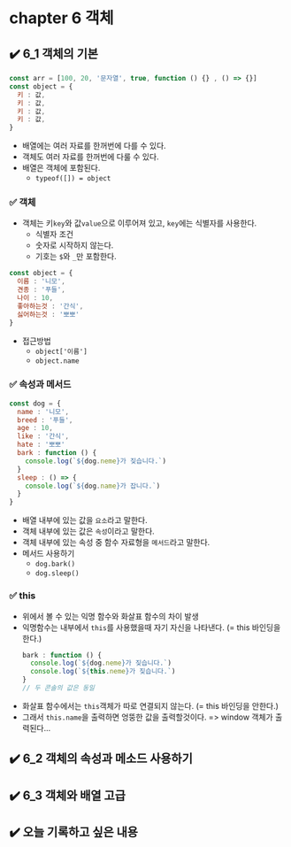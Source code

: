 # chapter 6 객체
## ✔️ 6_1 객체의 기본
```javaScript
const arr = [100, 20, '문자열', true, function () {} , () => {}]
const object = {
  키 : 값,
  키 : 값,
  키 : 값,
  키 : 값,
}
```
- 배열에는 여러 자료를 한꺼번에 다를 수 있다.
- 객체도 여러 자료를 한꺼번에 다룰 수 있다. 
- 배열은 객체에 포함된다.
  - ```typeof([]) = object```
### ✅ 객체
- 객체는 키```key```와 값```value```으로 이루어져 있고, ```key```에는 식별자를 사용한다. 
  - 식별자 조건
  - 숫자로 시작하지 않는다.
  - 기호는 ```$```와 ```_```만 포함한다.
```javaScript
const object = {
  이름 : '니모',
  견종 : '푸들',
  나이 : 10,
  좋아하는것 : '간식',
  싫어하는것 : '뽀뽀'
}
```
- 접근방법
  - ```object['이름']```
  - ```object.name```

### ✅ 속성과 메서드
```javaScript
const dog = {
  name : '니모',
  breed : '푸들',
  age : 10,
  like : '간식',
  hate : '뽀뽀'
  bark : function () {
    console.log(`${dog.neme}가 짖습니다.`)
  }
  sleep : () => {
    console.log(`${dog.name}가 잡니다.`)
  }
}
```
- 배열 내부에 있는 값을 ```요소```라고 말한다. 
- 객체 내부에 있는 값은 ```속성```이라고 말한다.
- 객체 내부에 있는 속성 중 함수 자료형을 ```메서드```라고 말한다.
- 메서드 사용하기
  - ```dog.bark()```
  - ```dog.sleep()```

### ✅ this
- 위에서 볼 수 있는 익명 함수와 화살표 함수의 차이 발생
- 익명함수는 내부에서 ```this```를 사용했을때 자기 자신을 나타낸다. (= this 바인딩을 한다.)
  ```javaScript  
  bark : function () {
    console.log(`${dog.neme}가 짖습니다.`)
    console.log(`${this.neme}가 짖습니다.`)
  }
  // 두 콘솔의 값은 동일
  ```
- 화살표 함수에서는 ```this```객체가 따로 연결되지 않는다. (= this 바인딩을 안한다.)
- 그래서 ```this.name```을 출력하면 엉뚱한 값을 출력할것이다. => window 객체가 출력된다...

## ✔️ 6_2 객체의 속성과 메소드 사용하기

## ✔️ 6_3 객체와 배열 고급

## ✔️ 오늘 기록하고 싶은 내용
